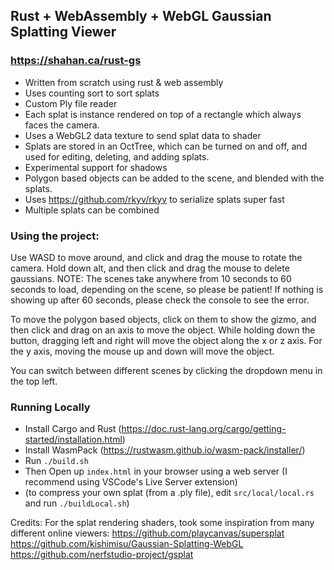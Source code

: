 ## Rust + WebAssembly + WebGL Gaussian Splatting Viewer

### https://shahan.ca/rust-gs

- Written from scratch using rust & web assembly
- Uses counting sort to sort splats
- Custom Ply file reader
- Each splat is instance rendered on top of a rectangle which always faces the camera.
- Uses a WebGL2 data texture to send splat data to shader
- Splats are stored in an OctTree, which can be turned on and off, and used for editing, deleting, and adding splats.
- Experimental support for shadows
- Polygon based objects can be added to the scene, and blended with the splats.
- Uses https://github.com/rkyv/rkyv to serialize splats super fast
- Multiple splats can be combined



### Using the project:

Use WASD to move around, and click and drag the mouse to rotate the camera.
Hold down alt, and then click and drag the mouse to delete gaussians.
NOTE: The scenes take anywhere from 10 seconds to 60 seconds to load, depending on the scene, so please be patient! If nothing is showing up after 60 seconds, please check the console to see the error.

To move the polygon based objects, click on them to show the gizmo, and then click and drag on an axis to move the object. While holding down the button, dragging left and right will move the object along the x or z axis. For the y axis, moving the mouse up and down will move the object.

You can switch between different scenes by clicking the dropdown menu in the top left.


### Running Locally
- Install Cargo and Rust (https://doc.rust-lang.org/cargo/getting-started/installation.html)
- Install WasmPack (https://rustwasm.github.io/wasm-pack/installer/)
- Run `./build.sh`
- Then Open up `index.html` in your browser using a web server (I recommend using VSCode's Live Server extension)
- (to compress your own splat (from a .ply file), edit `src/local/local.rs` and run `./buildLocal.sh`)

Credits:
For the splat rendering shaders, took some inspiration from many different online viewers:
https://github.com/playcanvas/supersplat
https://github.com/kishimisu/Gaussian-Splatting-WebGL
https://github.com/nerfstudio-project/gsplat
